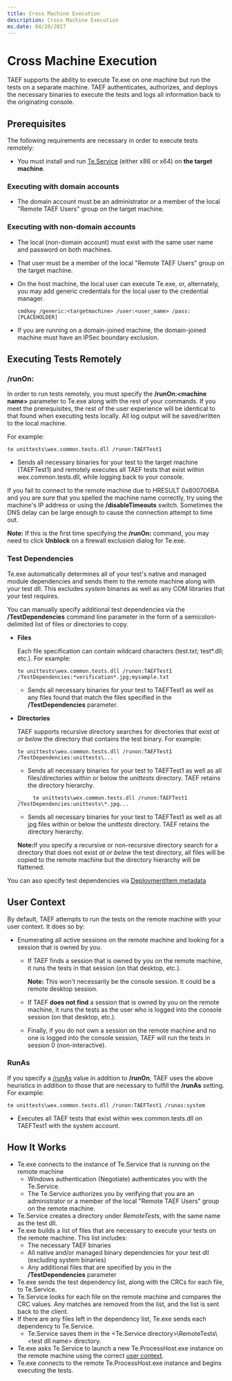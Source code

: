 ```yaml
---
title: Cross Machine Execution
description: Cross Machine Execution
ms.date: 04/20/2017
---
```


# Cross Machine Execution


TAEF supports the ability to execute Te.exe on one machine but run the tests on a separate machine. TAEF authenticates, authorizes, and deploys the necessary binaries to execute the tests and logs all information back to the originating console.

## <span id="Prerequisites"></span><span id="prerequisites"></span><span id="PREREQUISITES"></span>Prerequisites


The following requirements are necessary in order to execute tests remotely:

-   You must install and run [Te.Service](te-service.md) (either x86 or x64) on **the target machine**.

### <span id="Executing_with_domain_accounts"></span><span id="executing_with_domain_accounts"></span><span id="EXECUTING_WITH_DOMAIN_ACCOUNTS"></span>Executing with domain accounts

-   The domain account must be an administrator or a member of the local "Remote TAEF Users" group on the target machine.

### <span id="Executing_with_non-domain_accounts"></span><span id="executing_with_non-domain_accounts"></span><span id="EXECUTING_WITH_NON-DOMAIN_ACCOUNTS"></span>Executing with non-domain accounts

-   The local (non-domain account) must exist with the same user name and password on both machines.
-   That user must be a member of the local "Remote TAEF Users" group on the target machine.
-   On the host machine, the local user can execute Te.exe, or, alternately, you may add generic credentials for the local user to the credential manager.

    ``` syntax
    cmdkey /generic:<targetmachine> /user:<user_name> /pass:[PLACEHOLDER]
    ```

-   If you are running on a domain-joined machine, the domain-joined machine must have an IPSec boundary exclusion.

## <span id="Executing_Tests_Remotely"></span><span id="executing_tests_remotely"></span><span id="EXECUTING_TESTS_REMOTELY"></span>Executing Tests Remotely


### <span id="_runOn_"></span><span id="_runon_"></span><span id="_RUNON_"></span>/runOn:

In order to run tests remotely, you must specify the **/runOn:&lt;machine name&gt;** parameter to Te.exe along with the rest of your commands. If you meet the prerequisites, the rest of the user experience will be identical to that found when executing tests locally. All log output will be saved/written to the local machine.

For example:

``` syntax
te unittests\wex.common.tests.dll /runon:TAEFTest1
```

-   Sends all necessary binaries for your test to the target machine (TAEFTest1) and remotely executes all TAEF tests that exist within wex.common.tests.dll, while logging back to your console.

If you fail to connect to the remote machine due to HRESULT 0x800706BA and you are sure that you spelled the machine name correctly, try using the machine's IP address or using the **/disableTimeouts** switch. Sometimes the DNS delay can be large enough to cause the connection attempt to time out.

**Note:** If this is the first time specifying the **/runOn:** command, you may need to click **Unblock** on a firewall exclusion dialog for Te.exe.

### <span id="Test_Dependencies"></span><span id="test_dependencies"></span><span id="TEST_DEPENDENCIES"></span>Test Dependencies

Te.exe automatically determines all of your test's native and managed module dependencies and sends them to the remote machine along with your test dll. This excludes *system* binaries as well as any COM libraries that your test requires.

You can manually specify additional test dependencies via the **/TestDependencies** command line parameter in the form of a semicolon-delimited list of files or directories to copy.

- **Files**

  Each file specification can contain wildcard characters (test.txt; test\*.dll; etc.). For example:

  ``` syntax
  te unittests\wex.common.tests.dll /runon:TAEFTest1 /TestDependencies:*verification*.jpg;mysample.txt
  ```
  -   Sends all necessary binaries for your test to TAEFTest1 as well as any files found that match the files specified in the **/TestDependencies** parameter.
- **Directories**

  TAEF supports recursive directory searches for directories that exist *at or below* the directory that contains the test binary. For example:

  ``` syntax
  te unittests\wex.common.tests.dll /runon:TAEFTest1 /TestDependencies:unittests\...
  ```

  -   Sends all necessary binaries for your test to TAEFTest1 as well as all files/directories within or below the *unittests* directory. TAEF retains the directory hierarchy.

  ``` syntax
  _    te unittests\wex.common.tests.dll /runon:TAEFTest1 /TestDependencies:unittests\*.jpg...
  ```

  -   Sends all necessary binaries for your test to TAEFTest1 as well as all jpg files within or below the *unittests* directory. TAEF retains the directory hierarchy.

  <strong>Note:</strong>If you specify a recursive or non-recursive directory search for a directory that does not exist *at or below* the test directory, all files will be copied to the remote machine but the directory hierarchy will be flattened.

You can aso specify test dependencies via [DeploymentItem metadata](deploymentitem-metadata.md)

## User Context 


By default, TAEF attempts to run the tests on the remote machine with your user context. It does so by:

-   Enumerating all active sessions on the remote machine and looking for a session that is owned by you.
    -   If TAEF finds a session that is owned by you on the remote machine, it runs the tests in that session (on that desktop, etc.).

        **Note:** This won't necessarily be the console session. It could be a remote desktop session.

    -   If TAEF **does not find** a session that is owned by you on the remote machine, it runs the tests as the user who is logged into the console session (on that desktop, etc.).
    -   Finally, if you do not own a session on the remote machine and no one is logged into the console session, TAEF will run the tests in session 0 (non-interactive).

### <span id="RunAs"></span><span id="runas"></span><span id="RUNAS"></span>RunAs

If you specify a [/runAs](runas.md) value in addition to **/runOn**, TAEF uses the above heuristics in addition to those that are necessary to fulfill the **/runAs** setting. For example:

``` syntax
te unittests\wex.common.tests.dll /runon:TAEFTest1 /runas:system
```

-   Executes all TAEF tests that exist within wex.common.tests.dll on TAEFTest1 with the system account.

## <span id="How_It_Works"></span><span id="how_it_works"></span><span id="HOW_IT_WORKS"></span>How It Works


-   Te.exe connects to the instance of Te.Service that is running on the remote machine
    -   Windows authentication (Negotiate) authenticates you with the Te.Service.
    -   The Te.Service authorizes you by verifying that you are an administrator or a member of the local "Remote TAEF Users" group on the remote machine.
-   Te.Service creates a directory under *RemoteTests*, with the same name as the test dll.
-   Te.exe builds a list of files that are necessary to execute your tests on the remote machine. This list includes:
    -   The necessary TAEF binaries
    -   All native and/or managed binary dependencies for your test dll (excluding system binaries)
    -   Any additional files that are specified by you in the **/TestDependencies** parameter
-   Te.exe sends the test dependency list, along with the CRCs for each file, to Te.Service.
-   Te.Service looks for each file on the remote machine and compares the CRC values. Any matches are removed from the list, and the list is sent back to the client.
-   If there are any files left in the dependency list, Te.exe sends each dependency to Te.Service.
    -   Te.Service saves them in the &lt;Te.Service directory&gt;\\RemoteTests\\&lt;test dll name&gt; directory.
-   Te.exe asks Te.Service to launch a new Te.ProcessHost.exe instance on the remote machine using the correct [user context](#user-context).
-   Te.exe connects to the remote Te.ProcessHost.exe instance and begins executing the tests.

 

 





